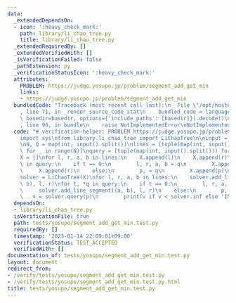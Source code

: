 ```yaml
---
data:
  _extendedDependsOn:
  - icon: ':heavy_check_mark:'
    path: library/li_chao_tree.py
    title: library/li_chao_tree.py
  _extendedRequiredBy: []
  _extendedVerifiedWith: []
  _isVerificationFailed: false
  _pathExtension: py
  _verificationStatusIcon: ':heavy_check_mark:'
  attributes:
    PROBLEM: https://judge.yosupo.jp/problem/segment_add_get_min
    links:
    - https://judge.yosupo.jp/problem/segment_add_get_min
  bundledCode: "Traceback (most recent call last):\n  File \"/opt/hostedtoolcache/PyPy/3.7.13/x64/site-packages/onlinejudge_verify/documentation/build.py\"\
    , line 71, in _render_source_code_stat\n    bundled_code = language.bundle(stat.path,\
    \ basedir=basedir, options={'include_paths': [basedir]}).decode()\n  File \"/opt/hostedtoolcache/PyPy/3.7.13/x64/site-packages/onlinejudge_verify/languages/python.py\"\
    , line 96, in bundle\n    raise NotImplementedError\nNotImplementedError\n"
  code: "# verification-helper: PROBLEM https://judge.yosupo.jp/problem/segment_add_get_min\n\
    import sys\nfrom library.li_chao_tree import LiChaoTree\n\ninput = sys.stdin.readline\n\
    \nN, Q = map(int, input().split())\nlines = [tuple(map(int, input().split()))\
    \ for _ in range(N)]\nquery = [tuple(map(int, input().split())) for _ in range(Q)]\n\
    X = []\nfor l, r, a, b in lines:\n    X.append(l)\n    X.append(r)\nfor t, *q\
    \ in query:\n    if t == 0:\n        l, r, a, b = q\n        X.append(l)\n   \
    \     X.append(r)\n    else:\n        p, = q\n        X.append(p)\n\nX = sorted(set(X))\n\
    solver = LiChaoTree(X)\nfor l, r, a, b in lines:\n    solver.add_line_segment((a,\
    \ b), l, r)\nfor t, *q in query:\n    if t == 0:\n        l, r, a, b = q\n   \
    \     solver.add_line_segment((a, b), l, r)\n    else:\n        p, = q\n     \
    \   v = solver.query(p)\n        print(v if v < solver.inf else 'INFINITY')\n"
  dependsOn:
  - library/li_chao_tree.py
  isVerificationFile: true
  path: tests/yosupo/segment_add_get_min.test.py
  requiredBy: []
  timestamp: '2023-01-14 22:09:01+09:00'
  verificationStatus: TEST_ACCEPTED
  verifiedWith: []
documentation_of: tests/yosupo/segment_add_get_min.test.py
layout: document
redirect_from:
- /verify/tests/yosupo/segment_add_get_min.test.py
- /verify/tests/yosupo/segment_add_get_min.test.py.html
title: tests/yosupo/segment_add_get_min.test.py
---
```

